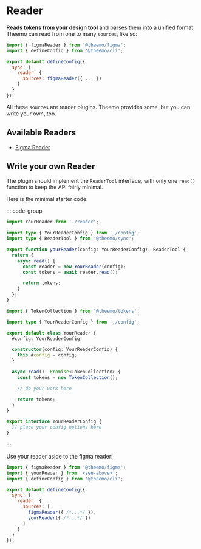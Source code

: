 # Reader

**Reads tokens from your design tool** and parses them into a unified format.
Theemo can read from one to many `sources`, like so:

```js
import { figmaReader } from '@theemo/figma';
import { defineConfig } from '@theemo/cli';

export default defineConfig({
  sync: {
    reader: {
      sources: figmaReader({ ... })
    }
  }
});
```

All these `sources` are reader plugins. Theemo provides some, but you can write
your own, too.

## Available Readers

- [Figma Reader](./figma/reader.md)

## Write your own Reader

The plugin should implement the `ReaderTool` interface, with only one `read()`
function to keep the API fairly minimal.

Here is the minimal starter code:

::: code-group

```ts [index.ts]
import YourReader from './reader';

import type { YourReaderConfig } from './config';
import type { ReaderTool } from '@theemo/sync';

export function yourReader(config: YourReaderConfig): ReaderTool {
  return {
    async read() {
      const reader = new YourReader(config);
      const tokens = await reader.read();

      return tokens;
    }
  };
}
```

```ts [reader.ts]
import { TokenCollection } from '@theemo/tokens';

import type { YourReaderConfig } from './config';

export default class YourReader {
  #config: YourReaderConfig;

  constructor(config: YourReaderConfig) {
    this.#config = config;
  }

  async read(): Promise<TokenCollection> {
    const tokens = new TokenCollection();

    // do your work here

    return tokens;
  }
}
```

```ts [config.ts]
export interface YourReaderConfig {
  // place your config options here
}
```

:::

Use your reader aside to the figma reader:

```js [theemo.config.js]
import { figmaReader } from '@theemo/figma';
import { yourReader } from '<see-above>';
import { defineConfig } from '@theemo/cli';

export default defineConfig({
  sync: {
    reader: {
      sources: [
        figmaReader({ /*...*/ }),
        yourReader({ /*...*/ })
      ]
    }
  }
});
```
